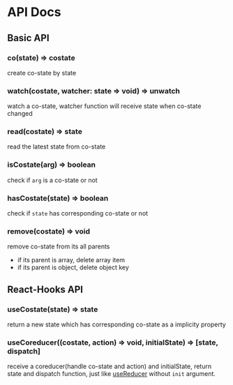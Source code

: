 # API Docs

## Basic API

### co(state) => costate

create co-state by state

### watch(costate, watcher: state => void) => unwatch

watch a co-state, watcher function will receive state when co-state changed

### read(costate) => state

read the latest state from co-state

### isCostate(arg) => boolean

check if `arg` is a co-state or not

### hasCostate(state) => boolean

check if `state` has corresponding co-state or not

### remove(costate) => void

remove co-state from its all parents

- if its parent is array, delete array item
- if its parent is object, delete object key

## React-Hooks API

### useCostate(state) => state

return a new state which has corresponding co-state as a implicity property

### useCoreducer((costate, action) => void, initialState) => [state, dispatch]

receive a coreducer(handle co-state and action) and initialState, return state and dispatch function, just like [useReducer](https://reactjs.org/docs/hooks-reference.html#usereducer) without `init` argument.
